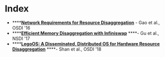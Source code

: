 # Index

* \*\*\*\*[**Network Requirements for Resource Disaggregation**](https://www.usenix.org/system/files/conference/osdi16/osdi16-gao.pdf) - Gao et al., OSDI '16
* \*\*\*\*[**Efficient Memory Disaggregation with Infiniswap**](https://www.usenix.org/conference/nsdi17/technical-sessions/presentation/gu) ****- Gu et al., NSDI '17
* \*\*\*\*[**LegoOS: A Disseminated, Distributed OS for Hardware Resource Disaggregation**](https://www.usenix.org/conference/osdi18/presentation/shan) ****- Shan et al., OSDI '18

